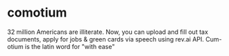 # comotium

32 million Americans are illiterate. Now, you can upload and fill out tax documents, apply for jobs & green cards via speech using rev.ai API.
Cum-otium is the latin word for "with ease"
